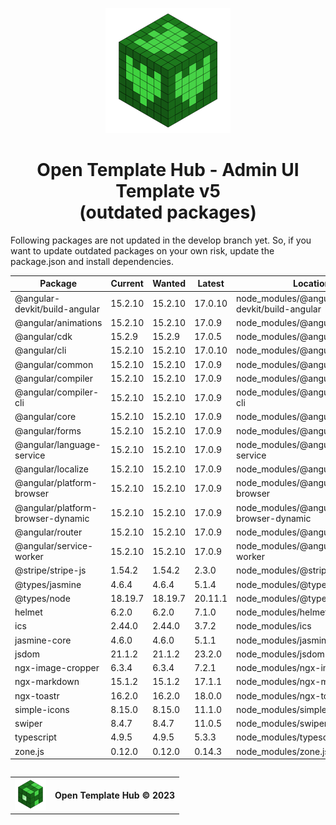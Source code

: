 <p align="center">
  <a href="https://opentemplatehub.com">
    <img src="https://raw.githubusercontent.com/open-template-hub/open-template-hub.github.io/master/assets/logo/ui/admin-ui-logo.png" alt="Logo" width=200>
  </a>
</p>


<h1 align="center">
Open Template Hub - Admin UI Template v5
  <br/>
(outdated packages)
</h1>

Following packages are not updated in the develop branch yet. So, if you want to update outdated packages on your own risk, update the package.json and install dependencies.

| Package | Current | Wanted | Latest | Location |
| --- | --- | --- | --- | --- |
| @angular-devkit/build-angular | 15.2.10 | 15.2.10 | 17.0.10 | node_modules/@angular-devkit/build-angular |
| @angular/animations | 15.2.10 | 15.2.10 | 17.0.9 | node_modules/@angular/animations |
| @angular/cdk | 15.2.9 | 15.2.9 | 17.0.5 | node_modules/@angular/cdk |
| @angular/cli | 15.2.10 | 15.2.10 | 17.0.10 | node_modules/@angular/cli |
| @angular/common | 15.2.10 | 15.2.10 | 17.0.9 | node_modules/@angular/common |
| @angular/compiler | 15.2.10 | 15.2.10 | 17.0.9 | node_modules/@angular/compiler |
| @angular/compiler-cli | 15.2.10 | 15.2.10 | 17.0.9 | node_modules/@angular/compiler-cli |
| @angular/core | 15.2.10 | 15.2.10 | 17.0.9 | node_modules/@angular/core |
| @angular/forms | 15.2.10 | 15.2.10 | 17.0.9 | node_modules/@angular/forms |
| @angular/language-service | 15.2.10 | 15.2.10 | 17.0.9 | node_modules/@angular/language-service |
| @angular/localize | 15.2.10 | 15.2.10 | 17.0.9 | node_modules/@angular/localize |
| @angular/platform-browser | 15.2.10 | 15.2.10 | 17.0.9 | node_modules/@angular/platform-browser |
| @angular/platform-browser-dynamic | 15.2.10 | 15.2.10 | 17.0.9 | node_modules/@angular/platform-browser-dynamic |
| @angular/router | 15.2.10 | 15.2.10 | 17.0.9 | node_modules/@angular/router |
| @angular/service-worker | 15.2.10 | 15.2.10 | 17.0.9 | node_modules/@angular/service-worker |
| @stripe/stripe-js | 1.54.2 | 1.54.2 | 2.3.0 | node_modules/@stripe/stripe-js |
| @types/jasmine | 4.6.4 | 4.6.4 | 5.1.4 | node_modules/@types/jasmine |
| @types/node | 18.19.7 | 18.19.7 | 20.11.1 | node_modules/@types/node |
| helmet | 6.2.0 | 6.2.0 | 7.1.0 | node_modules/helmet |
| ics | 2.44.0 | 2.44.0 | 3.7.2 | node_modules/ics |
| jasmine-core | 4.6.0 | 4.6.0 | 5.1.1 | node_modules/jasmine-core |
| jsdom | 21.1.2 | 21.1.2 | 23.2.0 | node_modules/jsdom |
| ngx-image-cropper | 6.3.4 | 6.3.4 | 7.2.1 | node_modules/ngx-image-cropper |
| ngx-markdown | 15.1.2 | 15.1.2 | 17.1.1 | node_modules/ngx-markdown |
| ngx-toastr | 16.2.0 | 16.2.0 | 18.0.0 | node_modules/ngx-toastr |
| simple-icons | 8.15.0 | 8.15.0 | 11.1.0 | node_modules/simple-icons |
| swiper | 8.4.7 | 8.4.7 | 11.0.5 | node_modules/swiper |
| typescript | 4.9.5 | 4.9.5 | 5.3.3 | node_modules/typescript |
| zone.js | 0.12.0 | 0.12.0 | 0.14.3 | node_modules/zone.js |

<table align="right"><tr><td><a href="https://opentemplatehub.com"><img src="https://raw.githubusercontent.com/open-template-hub/open-template-hub.github.io/master/assets/logo/brand-logo.png" width="50px" alt="oth"/></a></td><td><b>Open Template Hub © 2023</b></td></tr></table>

